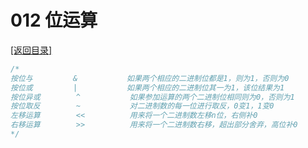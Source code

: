 # 012 位运算
 [[返回目录]](https://github.com/SacredDreams/C-Notes/blob/main/README.md#目录)  

```c++
/*
按位与			&			如果两个相应的二进制位都是1，则为1，否则为0
按位或			|			如果两个相应的二进制位其一为1，该位结果为1
按位异或		^			如果参加运算的两个二进制位相同则为0，否则为1
按位取反		~			对二进制数的每一位进行取反，0变1，1变0
左移运算		<<			用来将一个二进制数左移n位，右侧补0
右移运算		>>			用来将一个二进制数右移，超出部分舍弃，高位补0
*/
```